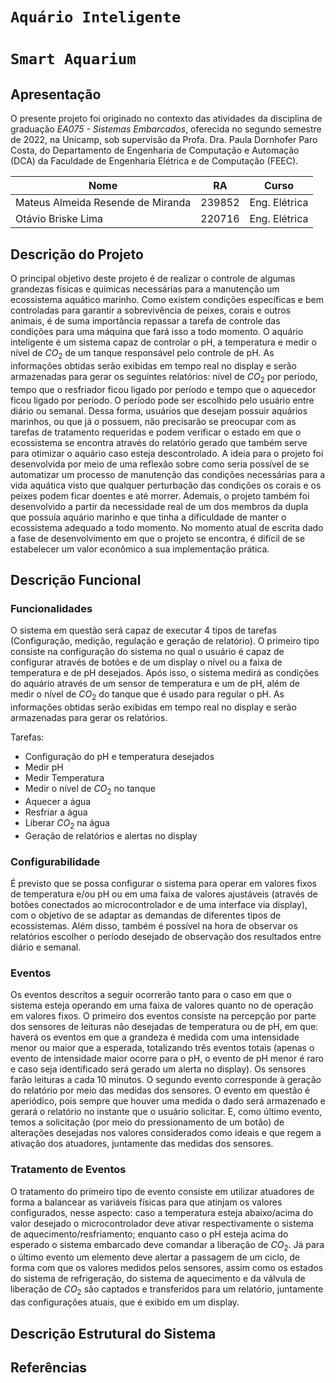 # `Aquário Inteligente`
# `Smart Aquarium`

## Apresentação

O presente projeto foi originado no contexto das atividades da disciplina de graduação *EA075 - Sistemas Embarcados*, 
oferecida no segundo semestre de 2022, na Unicamp, sob supervisão da Profa. Dra. Paula Dornhofer Paro Costa, do Departamento de Engenharia de Computação e Automação (DCA) da Faculdade de Engenharia Elétrica e de Computação (FEEC).



|Nome  | RA | Curso|
|--|--|--|
| Mateus Almeida Resende de Miranda  | 239852  | Eng. Elétrica|
| Otávio Briske Lima  | 220716  | Eng. Elétrica|


## Descrição do Projeto
  O principal objetivo deste projeto é de realizar o controle de algumas grandezas físicas e químicas necessárias para a manutenção um ecossistema aquático marinho. Como existem condições específicas e bem controladas para garantir a sobrevivência de peixes, corais e outros animais, é de suma importância repassar a tarefa de controle das condições para uma máquina que fará isso a todo momento.
  O aquário inteligente é um sistema capaz de controlar o pH, a temperatura e medir o nível de ${CO}_2$ de um tanque responsável pelo controle de pH. As informações obtidas serão exibidas em tempo real no display e serão armazenadas para gerar os seguintes relatórios: nível de ${CO}_2$ por período, tempo que o resfriador ficou ligado por período e tempo que o aquecedor ficou ligado por período. O período pode ser escolhido pelo usuário entre diário ou semanal.
  Dessa forma, usuários que desejam possuir aquários marinhos, ou que já o possuem, não precisarão se preocupar com as tarefas de tratamento requeridas e podem verificar o estado em que o ecossistema se encontra através do relatório gerado que também serve para otimizar o aquário caso esteja descontrolado. 
  A ideia para o projeto foi desenvolvida por meio de uma reflexão sobre como seria possível de se automatizar um processo de manutenção das condições necessárias para a vida aquática visto que qualquer perturbação das condições os corais e os peixes podem ficar doentes e até morrer. Ademais, o projeto também foi desenvolvido a partir da necessidade real de um dos membros da dupla que possuía aquário marinho e que tinha a dificuldade de manter o ecossistema adequado a todo momento.
  No momento atual de escrita dado a fase de desenvolvimento em que o projeto se encontra, é difícil de se estabelecer um valor econômico a sua implementação prática.


## Descrição Funcional


### Funcionalidades
O sistema em questão será capaz de executar 4 tipos de tarefas (Configuração, medição, regulação e geração de relatório). O primeiro tipo consiste na configuração do sistema no qual o usuário é capaz de configurar através de botões e de um display o nível ou a faixa de temperatura e de pH desejados. Após isso, o sistema medirá as condições do aquário através de um sensor de temperatura e um de pH, além de medir o nível de ${CO}_2$ do tanque que é usado para regular o pH. As informações obtidas serão exibidas em tempo real no display e serão armazenadas para gerar os relatórios.

Tarefas:
- Configuração do pH e temperatura desejados
- Medir pH
- Medir Temperatura
- Medir o nível de ${CO}_2$ no tanque
- Aquecer a água
- Resfriar a água
- Liberar ${CO}_2$ na água
- Geração de relatórios e alertas no display



### Configurabilidade
É previsto que se possa configurar o sistema para operar em valores fixos de temperatura e/ou pH ou em uma faixa de valores ajustáveis (através de botões conectados ao microcontrolador e de uma interface via display), com o objetivo de se adaptar as demandas de diferentes tipos de ecossistemas. Além disso, também é possível na hora de observar os relatórios escolher o período desejado de observação dos resultados entre diário e semanal.


### Eventos
Os eventos descritos a seguir ocorrerão tanto para o caso em que o sistema esteja operando em uma faixa de valores quanto no de operação em valores fixos.
O primeiro dos eventos consiste na percepção por parte dos sensores de leituras não desejadas de temperatura ou de pH, em que: haverá os eventos em que a grandeza é medida com uma intensidade menor ou maior que a esperada, totalizando três eventos totais (apenas o evento de intensidade maior ocorre para o pH, o evento de pH menor é raro e caso seja identificado será gerado um alerta no display). Os sensores farão leituras a cada 10 minutos.
O segundo evento corresponde à geração do relatório por meio das medidas dos sensores. O evento em questão é aperiódico, pois sempre que houver uma medida o dado será armazenado e gerará o relatório no instante que o usuário solicitar.
E, como último evento, temos a solicitação (por meio do pressionamento de um botão) de alterações desejadas nos valores considerados como ideais e que regem a ativação dos atuadores, juntamente das medidas dos sensores.


### Tratamento de Eventos
O tratamento do primeiro tipo de evento consiste em utilizar atuadores de forma a balancear as variáveis físicas para que atinjam os valores configurados, nesse aspecto: caso a temperatura esteja abaixo/acima do valor desejado o microcontrolador deve ativar respectivamente o sistema de aquecimento/resfriamento; enquanto caso o pH esteja acima do esperado o sistema embarcado deve comandar a liberação de ${CO}_2$.
Já para o último evento um elemento deve alertar a passagem de um ciclo, de forma com que os valores medidos pelos sensores, assim como os estados do sistema de refrigeração, do sistema de aquecimento e da válvula de liberação de ${CO}_2$ são captados e transferidos para um relatório, juntamente das configurações atuais, que é exibido em um display.


## Descrição Estrutural do Sistema


## Referências

